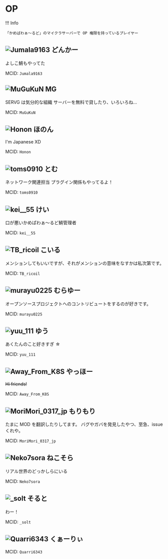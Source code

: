 # OP

!!! Info

    「かめぱわぁ～るど」のマイクラサーバーで OP 権限を持っているプレイヤー

## ![Jumala9163](https://minotar.net/helm/6322c0e8bf3c4b6396b02c57aef00dce/25) どんかー

よしこ鯖もやってた

MCID: `Jumala9163`

## ![MuGuKuN](https://minotar.net/helm/2f0a64c5c4b34df2af3f1f3f351781c2/25) MG

SERVG は気分的な組織
サーバーを無料で貸したり、いろいろね...

MCID: `MuGuKuN`

## ![Honon](https://minotar.net/helm/28c58c7f43914db5bc8c16cdb748c33c/25) ほのん

I'm Japanese XD

MCID: `Honon`

## ![toms0910](https://minotar.net/helm/03b050c8d6374fa0bffd9ff5e668fbc4/25) とむ

ネットワーク関連担当 プラグイン関係もやってるよ！

MCID: `toms0910`

## ![kei__55](https://minotar.net/helm/6e729daabbec42f0acd21b63976c07cd/25) けい

口が悪いかめぱわぁ～るど鯖管理者

MCID: `kei__55`

## ![TB_ricoil](https://minotar.net/helm/2531f370893b49788eb8ba63c75d2c15/25) こいる

メンションしてもいいですが、それがメンションの意味をなすかは私次第です。

MCID: `TB_ricoil`

## ![murayu0225](https://minotar.net/helm/35a553d898b14806a34d38c8f850776a/25) むらゆー

オープンソースプロジェクトへのコントリビュートをするのが好きです。

MCID: `murayu0225`

## ![yuu_111](https://minotar.net/helm/60e08e7139c44cb9ba5daa3ab523cfbf/25) ゆう

あくたんのこと好きすぎ ☆

MCID: `yuu_111`

## ![Away_From_K8S](https://minotar.net/helm/c6a7cfc4089e4570aacbf18f694abfb0/25) やっほー

~~Hi friends!~~

MCID: `Away_From_K8S`

## ![MoriMori_0317_jp](https://minotar.net/helm/0f286fc20c8642d58518c306cad74f03/25) もりもり

たまに MOD を翻訳したりしてます。
バグやガバを発見したやつ、至急、issue くれや。

MCID: `MoriMori_0317_jp`

## ![Neko7sora](https://minotar.net/helm/e8071d1e878b4978b56fec717cf84bb8/25) ねこそら

リアル世界のどっかしらにいる

MCID: `Neko7sora`

## ![_solt](https://minotar.net/helm/0e18b3ee3ce140efbfb65185ee223491/25) そると

わー！

MCID: `_solt`

## ![Quarri6343](https://minotar.net/helm/12892f299eef47edb8fbdf3e0e90db0c/25) くぁーりぃ

MCID: `Quarri6343`

